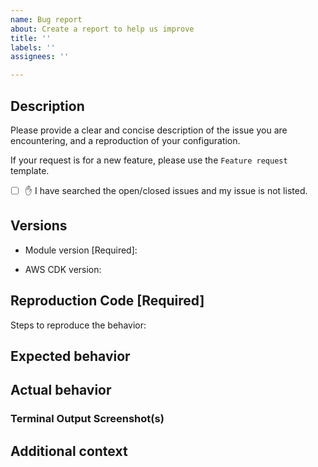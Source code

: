 ```yaml
---
name: Bug report
about: Create a report to help us improve
title: ''
labels: ''
assignees: ''

---
```


## Description

Please provide a clear and concise description of the issue you are encountering, and a reproduction of your configuration.

If your request is for a new feature, please use the `Feature request` template.

- [ ] ✋ I have searched the open/closed issues and my issue is not listed.

## Versions

- Module version [Required]:

- AWS CDK version:
<!-- Execute npx cdk --version -->

## Reproduction Code [Required]

<!-- REQUIRED -->

Steps to reproduce the behavior:

<!-- List steps in order that led up to the issue you encountered -->

## Expected behavior

<!-- A clear and concise description of what you expected to happen -->

## Actual behavior

<!-- A clear and concise description of what actually happened -->

### Terminal Output Screenshot(s)

<!-- Optional but helpful -->

## Additional context

<!-- Add any other context about the problem here -->
